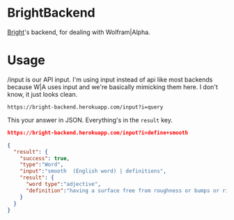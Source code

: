 # BrightBackend
[Bright](https://github.com/intui/bright)'s backend, for dealing with Wolfram|Alpha.

Usage
====

/input is our API input. I'm using input instead of api like most backends
because W|A uses input and we're basically mimicking them here. I don't know,
it just looks clean.

```
https://bright-backend.herokuapp.com/input?i=query
```

This your answer in JSON. Everything's in the `result` key.

```json
https://bright-backend.herokuapp.com/input?i=define+smooth
```


```json
{
  "result": {
    "success": true,
    "type":"Word",
    "input":"smooth  (English word) | definitions",
    "result": {
      "word type":"adjective",
      "definition":"having a surface free from roughness or bumps or ridges or irregularities"
    }
  }
}
```
